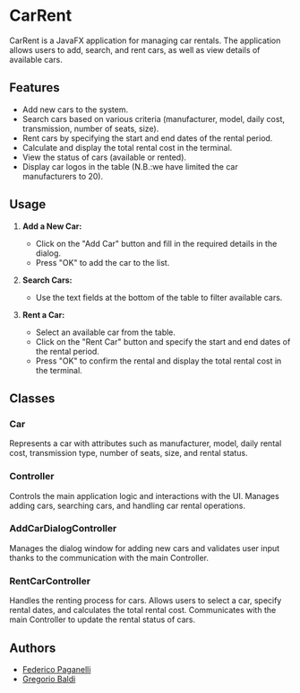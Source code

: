 # CarRent

CarRent is a JavaFX application for managing car rentals. The application allows users to add, search, and rent cars, as well as view details of available cars.

## Features

- Add new cars to the system.
- Search cars based on various criteria (manufacturer, model, daily cost, transmission, number of seats, size).
- Rent cars by specifying the start and end dates of the rental period.
- Calculate and display the total rental cost in the terminal.
- View the status of cars (available or rented).
- Display car logos in the table (N.B.:we have limited the car manufacturers to 20).

## Usage

1. **Add a New Car:**
   - Click on the "Add Car" button and fill in the required details in the dialog.
   - Press "OK" to add the car to the list.

2. **Search Cars:**
   - Use the text fields at the bottom of the table to filter available cars.

3. **Rent a Car:**
   - Select an available car from the table.
   - Click on the "Rent Car" button and specify the start and end dates of the rental period.
   - Press "OK" to confirm the rental and display the total rental cost in the terminal.

## Classes

### Car

Represents a car with attributes such as manufacturer, model, daily rental cost, transmission type, number of seats, size, and rental status.

### Controller

Controls the main application logic and interactions with the UI. Manages adding cars, searching cars, and handling car rental operations.

### AddCarDialogController

Manages the dialog window for adding new cars and validates user input thanks to the communication with the main Controller.

### RentCarController

Handles the renting process for cars. Allows users to select a car, specify rental dates, and calculates the total rental cost. Communicates with the main Controller to update the rental status of cars.

## Authors

- [Federico Paganelli](https://github.com/fedepaganelli)
- [Gregorio Baldi](https://github.com/gregoriobaldi)
